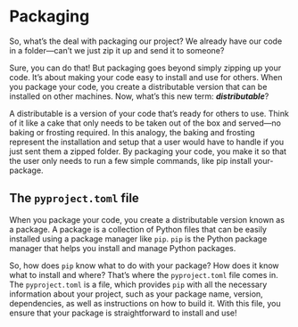 # Packaging

So, what’s the deal with packaging our project? We already have our code in a folder—can’t we just zip it up and send it to someone?

Sure, you can do that! But packaging goes beyond simply zipping up your code. It’s about making your code easy to install and use for others. When you package your code, you create a distributable version that can be installed on other machines. Now, what’s this new term: ***distributable***?

A distributable is a version of your code that’s ready for others to use. Think of it like a cake that only needs to be taken out of the box and served—no baking or frosting required. In this analogy, the baking and frosting represent the installation and setup that a user would have to handle if you just sent them a zipped folder. By packaging your code, you make it so that the user only needs to run a few simple commands, like pip install your-package.

## The `pyproject.toml` file

When you package your code, you create a distributable version known as a package. A package is a collection of Python files that can be easily installed using a package manager like `pip`. `pip` is the Python package manager that helps you install and manage Python packages.

So, how does `pip` know what to do with your package? How does it know what to install and where? That’s where the `pyproject.toml` file comes in. The `pyproject.toml` is a file, which provides `pip` with all the necessary information about your project, such as your package name, version, dependencies, as well as instructions on how to build it. With this file, you ensure that your package is straightforward to install and use!